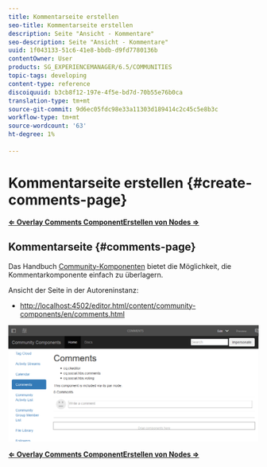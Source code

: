```yaml
---
title: Kommentarseite erstellen
seo-title: Kommentarseite erstellen
description: Seite "Ansicht - Kommentare"
seo-description: Seite "Ansicht - Kommentare"
uuid: 1f043133-51c6-41e8-bbdb-d9fd7780136b
contentOwner: User
products: SG_EXPERIENCEMANAGER/6.5/COMMUNITIES
topic-tags: developing
content-type: reference
discoiquuid: b3cb8f12-197e-4f5e-bd7d-70b55e76b0ca
translation-type: tm+mt
source-git-commit: 9d6ec05fdc98e33a11303d189414c2c45c5e8b3c
workflow-type: tm+mt
source-wordcount: '63'
ht-degree: 1%

---
```



# Kommentarseite erstellen {#create-comments-page}

**[⇐ Overlay Comments ](overlay-comments.md) [ComponentErstellen von Nodes ⇒](overlay-create-nodes.md)**

## Kommentarseite {#comments-page}

Das Handbuch [Community-Komponenten](components-guide.md) bietet die Möglichkeit, die Kommentarkomponente einfach zu überlagern.

Ansicht der Seite in der Autoreninstanz:

* [http://localhost:4502/editor.html/content/community-components/en/comments.html](http://localhost:4502/editor.html/content/community-components/en/comments.html)

![Kommentare](assets/comments.png)

**[⇐ Overlay Comments ](overlay-comments.md) [ComponentErstellen von Nodes ⇒](overlay-create-nodes.md)**